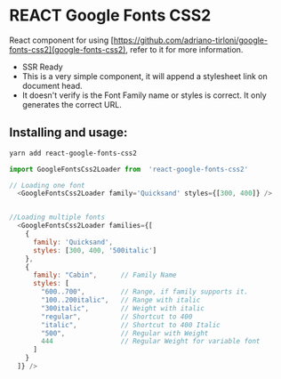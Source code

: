 # REACT Google Fonts CSS2

React component for using [https://github.com/adriano-tirloni/google-fonts-css2](google-fonts-css2), refer to it for more information.

- SSR Ready
- This is a very simple component, it will append a stylesheet link on document head.
- It doesn't verify is the Font Family name or styles is correct. It only generates the correct URL.
    
## Installing and usage:

```bash 
yarn add react-google-fonts-css2
```

```javascript
import GoogleFontsCss2Loader from  'react-google-fonts-css2'

// Loading one font
  <GoogleFontsCss2Loader family='Quicksand' styles={[300, 400]} /> 


//Loading multiple fonts
  <GoogleFontsCss2Loader families={[
    {
      family: 'Quicksand',
      styles: [300, 400, '500italic']
    },
    {
      family: "Cabin",      // Family Name
      styles: [
        "600..700",         // Range, if family supports it.
        "100..200italic",   // Range with italic
        "300italic",        // Weight with italic
        "regular",          // Shortcut to 400
        "italic",           // Shortcut to 400 Italic
        "500",              // Regular with Weight
        444                 // Regular Weight for variable font
      ]
    }
  ]} /> 


```
